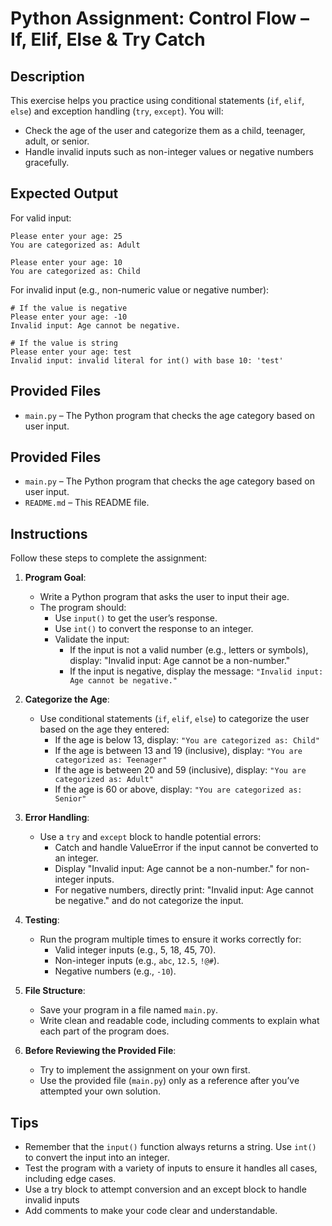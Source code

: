 # Python Assignment: Control Flow – If, Elif, Else & Try Catch

## Description

This exercise helps you practice using conditional statements (`if`, `elif`, `else`) and exception handling (`try`, `except`). You will:

- Check the age of the user and categorize them as a child, teenager, adult, or senior.
- Handle invalid inputs such as non-integer values or negative numbers gracefully.

## Expected Output

For valid input:

```
Please enter your age: 25
You are categorized as: Adult

Please enter your age: 10
You are categorized as: Child
```

For invalid input (e.g., non-numeric value or negative number):

```
# If the value is negative
Please enter your age: -10
Invalid input: Age cannot be negative.

# If the value is string
Please enter your age: test
Invalid input: invalid literal for int() with base 10: 'test'
```

## Provided Files

- `main.py` – The Python program that checks the age category based on user input.

## Provided Files

- `main.py` – The Python program that checks the age category based on user input.
- `README.md` – This README file.

## Instructions

Follow these steps to complete the assignment:

1. **Program Goal**:

   - Write a Python program that asks the user to input their age.
   - The program should:
     - Use `input()` to get the user’s response.
     - Use `int()` to convert the response to an integer.
     - Validate the input:
       - If the input is not a valid number (e.g., letters or symbols), display: "Invalid input: Age cannot be a non-number."
       - If the input is negative, display the message: `"Invalid input: Age cannot be negative."`

2. **Categorize the Age**:

   - Use conditional statements (`if`, `elif`, `else`) to categorize the user based on the age they entered:
     - If the age is below 13, display: `"You are categorized as: Child"`
     - If the age is between 13 and 19 (inclusive), display: `"You are categorized as: Teenager"`
     - If the age is between 20 and 59 (inclusive), display: `"You are categorized as: Adult"`
     - If the age is 60 or above, display: `"You are categorized as: Senior"`

3. **Error Handling**:

   - Use a `try` and `except` block to handle potential errors:
     - Catch and handle ValueError if the input cannot be converted to an integer.
     - Display "Invalid input: Age cannot be a non-number." for non-integer inputs.
     - For negative numbers, directly print: "Invalid input: Age cannot be negative." and do not categorize the input.

4. **Testing**:

   - Run the program multiple times to ensure it works correctly for:
     - Valid integer inputs (e.g., 5, 18, 45, 70).
     - Non-integer inputs (e.g., `abc`, `12.5`, `!@#`).
     - Negative numbers (e.g., `-10`).

5. **File Structure**:

   - Save your program in a file named `main.py`.
   - Write clean and readable code, including comments to explain what each part of the program does.

6. **Before Reviewing the Provided File**:
   - Try to implement the assignment on your own first.
   - Use the provided file (`main.py`) only as a reference after you’ve attempted your own solution.

## Tips

- Remember that the `input()` function always returns a string. Use `int()` to convert the input into an integer.
- Test the program with a variety of inputs to ensure it handles all cases, including edge cases.
- Use a try block to attempt conversion and an except block to handle invalid inputs
- Add comments to make your code clear and understandable.
